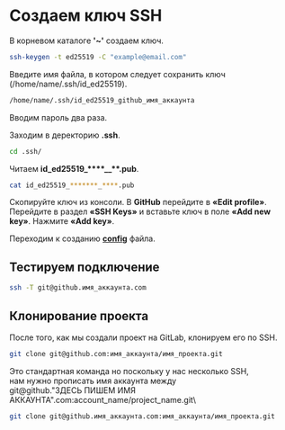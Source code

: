 # Создаем ключ SSH

В корневом каталоге **'~'** создаем ключ.

```bash
ssh-keygen -t ed25519 -C "example@email.com"
```

Введите имя файла, в котором следует сохранить ключ (/home/name/.ssh/id_ed25519).

```bash
/home/name/.ssh/id_ed25519_github_имя_аккаунта
```

Вводим пароль два раза.

Заходим в деректорию **.ssh**.

```bash
cd .ssh/
```

Читаем **id_ed25519\_\*\*\*\*\_\_\*\*.pub**.

```bash
cat id_ed25519_*******_****.pub
```

Скопируйте ключ из консоли.
В **GitHub** перейдите в **«Edit profile»**.
Перейдите в раздел **«SSH Keys»** и вставьте ключ в поле **«Add new key»**.
Нажмите **«Add key»**.

Переходим к созданию **[config](https://gitlab.com/vladimir_kondaurov/setings/-/blob/main/git/github/config.md?ref_type=heads)** файла.

## Тестируем подключение

```bash
ssh -T git@github.имя_аккаунта.com
```

## Клонирование проекта

После того, как мы создали проект на GitLab, клонируем его по SSH.

```bash
git clone git@github.com:имя_аккаунта/имя_проекта.git
```

Это стандартная команда но поскольку у нас несколько SSH,\
нам нужно прописать имя аккаунта между\
git@github."ЗДЕСЬ ПИШЕМ ИМЯ АККАУНТА".com:account_name/project_name.git\

```bash
git clone git@github.имя_аккаунта.com:имя_аккаунта/имя_проекта.git
```
